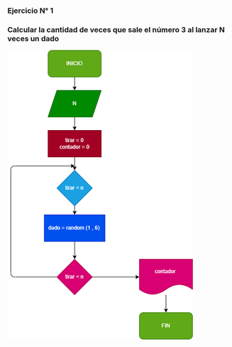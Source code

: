 ### Ejercicio N° 1

### Calcular la cantidad de veces que sale el número 3 al lanzar N veces un dado

![diagramadeflujo](diagrama.png)